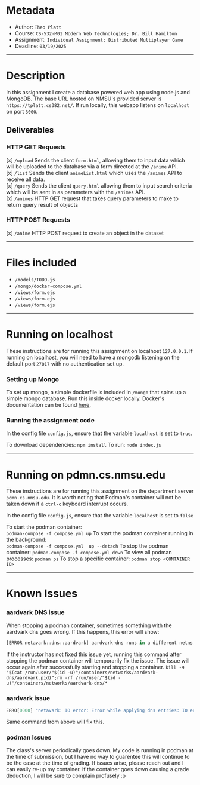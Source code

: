 # Metadata
 - Author:      `Theo Platt`
 - Course:      `CS-532-M01 Modern Web Technologies; Dr. Bill Hamilton`
 - Assignment:  `Individual Assignment: Distributed Multiplayer Game`
 - Deadline:    `03/19/2025`

---

# Description
In this assignment I create a database powered web app using node.js and MongoDB. The base URL hosted on NMSU's provided server is `https://tplatt.cs382.net/`. If run locally, this webapp listens on `localhost` on port `3000`.

## Deliverables

### HTTP GET Requests
[x] `/upload`
    Sends the client `form.html`, allowing them to input data which will be uploaded to the database via a form directed at the `/anime` API.</br>
[x] `/list`
    Sends the client `animeList.html` which uses the `/animes` API to receive all data.</br>
[x] `/query`
    Sends the client `query.html` allowing them to input search criteria which will be sent in as parameters with the `/animes` API.</br>
[x] `/animes`
    HTTP GET request that takes query parameters to make to return query result of objects</br>

### HTTP POST Requests
[x] `/anime`
    HTTP POST request to create an object in the dataset</br>

---

# Files included
 - `/models/TODO.js`
 - `/mongo/docker-compose.yml`
 - `/views/form.ejs`
 - `/views/form.ejs`
 - `/views/form.ejs`

---

# Running on localhost
These instructions are for running this assignment on localhost `127.0.0.1`. If running on localhost, you will need to have a mongodb listening on the default port `27017` with no authentication set up.

### Setting up Mongo
To set up mongo, a simple dockerfile is included in `/mongo` that spins up a simple mongo database. Run this inside docker locally. Docker's documentation can be found [here](https://docs.docker.com/).

### Running the assignment code
In the config file `config.js`, ensure that the variable `localhost` is set to `true`.

To download dependencies: 
    `npm install`
To run:
    `node index.js`

---

# Running on pdmn.cs.nmsu.edu
These instructions are for running this assignment on the department server `pdmn.cs.nmsu.edu`. It is worth noting that Podman's container will not be taken down if a `ctrl-c` keyboard interrupt occurs.

In the config file `config.js`, ensure that the variable `localhost` is set to `false`

To start the podman container:  
    `podman-compose -f compose.yml up`
To start the podman container running in the background:   
    `podman-compose -f compose.yml  up --detach`
To stop the podman container:
    `podman-compose -f compose.yml down`
To view all podman processes:
    `podman ps`
To stop a specific container:
    `podman stop <CONTAINER ID>`

---

# Known Issues
### aardvark DNS issue
When stopping a podman container, sometimes something with the aardvark dns goes wrong. If this happens, this error will show:
```js
[ERROR netavark::dns::aardvark] aardvark-dns runs in a different netns, dns will not work for this container. To resolve please stop all containers, kill the aardvark-dns process, remove the /run/user/<uid>/containers/networks/aardvark-dns directory and then start the containers again
```

If the instructor has not fixed this issue yet, running this command after stopping the podman container will temporarily fix the issue. The issue will occur again after successfully starting and stopping a container.
`kill -9 "$(cat /run/user/"$(id -u)"/containers/networks/aardvark-dns/aardvark.pid)";rm -rf /run/user/"$(id -u)"/containers/networks/aardvark-dns/*`

### aardvark issue

```js
ERRO[0000] "netavark: IO error: Error while applying dns entries: IO error: aardvark-dns failed to start: Error from child process\nError starting server failed to bind udp listener on 10.89.0.1:53: IO error: Cannot assign requested address (os error 99)"
```

Same command from above will fix this.

### podman Issues   
The class's server periodically goes down. My code is running in podman at the time of submission, but I have no way to guarentee this will continue to be the case at the time of grading. If issues arise, please reach out and I can easily re-up my container. If the container goes down causing a grade deduction, I will be sure to complain profusely :p